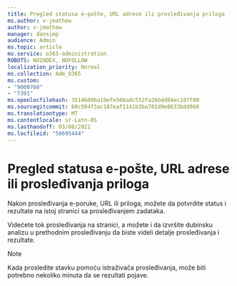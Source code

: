 ```yaml
---
title: Pregled statusa e-pošte, URL adrese ili prosleđivanja priloga
ms.author: v-jmathew
author: v-jmathew
manager: dansimp
audience: Admin
ms.topic: article
ms.service: o365-administration
ROBOTS: NOINDEX, NOFOLLOW
localization_priority: Normal
ms.collection: Adm_O365
ms.custom:
- "9000760"
- "7391"
ms.openlocfilehash: 3514600ba19efe508adc552fa26bdd64ec107f00
ms.sourcegitcommit: 60c504f3ac187eaf1141b3ba701d9e0633bdd968
ms.translationtype: MT
ms.contentlocale: sr-Latn-RS
ms.lasthandoff: 03/08/2021
ms.locfileid: "50695444"
---
```

# <a name="review-the-status-of-an-email-url-or-attachment-submission"></a>Pregled statusa e-pošte, URL adrese ili prosleđivanja priloga

Nakon prosleđivanja e-poruke, URL ili priloga, možete da potvrdite status i rezultate na istoj stranici sa prosleđivanjem zadataka.

Videćete tok prosleđivanja na stranici, a možete i da izvršite dubinsku analizu u prethodnim prosleđivanju da biste videli detalje prosleđivanja i rezultate.

> [!NOTE]
> Kada prosledite stavku pomoću istraživača prosleđivanja, može biti potrebno nekoliko minuta da se rezultati pojave.
